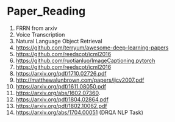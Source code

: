 # Paper_Reading

1. FRRN from arxiv  
2. Voice Transcription  
3. Natural Language Object Retrieval  
4. https://github.com/terryum/awesome-deep-learning-papers    
5. https://github.com/reedscot/icml2016  
6. https://github.com/ruotianluo/ImageCaptioning.pytorch  
7. https://github.com/reedscot/icml2016  
8. https://arxiv.org/pdf/1710.02726.pdf  
9. http://matthewalunbrown.com/papers/ijcv2007.pdf  
10. https://arxiv.org/pdf/1611.08050.pdf  
11. https://arxiv.org/abs/1602.07360.  
12. https://arxiv.org/pdf/1804.02864.pdf  
13. https://arxiv.org/pdf/1802.10062.pdf
14. https://arxiv.org/abs/1704.00051 (DRQA NLP Task)  

